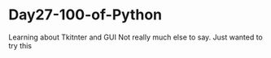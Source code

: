 # Day27-100-of-Python
Learning about Tkitnter and GUI
Not really much else to say. Just wanted to try this